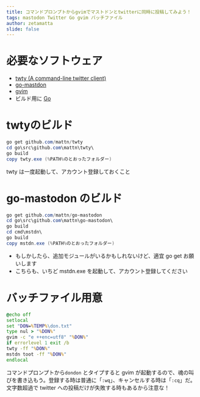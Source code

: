 ```yaml
---
title: コマンドプロンプトからgvimでマストドンとtwitterに同時に投稿してみよう！
tags: mastodon Twitter Go gvim バッチファイル
author: zetamatta
slide: false
---
```

必要なソフトウェア
================

* [twty (A command-line twitter client)](https://github.com/mattn/twty)
* [go-mastdon](https://github.com/mattn/go-mastodon)
* [gvim](https://www.kaoriya.net/software/vim/)
* ビルド用に [Go](https://golang.org/dl/)

twtyのビルド
===========

```powershell
go get github.com/mattn/twty
cd go\src\github.com\mattn\twty\
go build
copy twty.exe (%PATH%のとおったフォルダー)
```

twty は一度起動して、アカウント登録しておくこと

go-mastodon のビルド
===================

```powershell
go get github.com/mattn/go-mastodon
cd go\src\github.com\mattn\go-mastodon\
go build
cd cmd\mstdn\
go build
copy mstdn.exe (%PATH%のとおったフォルダー)
```

* もしかしたら、追加モジュールがいるかもしれないけど、適宜 go get お願いします
* こちらも、いちど mstdn.exe を起動して、アカウント登録してください

バッチファイル用意
================

```powershell:dondon.cmd
@echo off
setlocal
set "DON=%TEMP%\don.txt"
type nul > "%DON%"
gvim -c "e ++enc=utf8" "%DON%"
if errorlevel 1 exit /b
twty -ff "%DON%"
mstdn toot -ff "%DON%"
endlocal
```

コマンドプロンプトから`dondon` とタイプすると gvim が起動するので、魂の叫びを書き込もう。登録する時は普通に「`:wq`」、キャンセルする時は「`:cq`」だ。文字数超過で twitter への投稿だけが失敗する時もあるから注意な！

